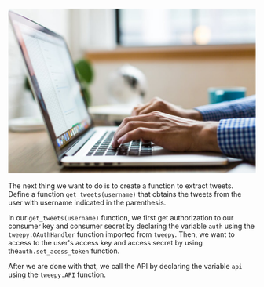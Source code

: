<!--title={Obtaining Tweet Data}-->

![Person Using Macbook](./2_img.jpeg)

The next thing we want to do is to create a function to extract tweets. Define a function `get_tweets(username)` that obtains the tweets from the user with username indicated in the parenthesis.

In our `get_tweets(username)` function, we first get authorization to our consumer key and consumer secret by declaring the variable `auth` using the `tweepy.OAuthHandler` function imported from `tweepy`. Then, we want to access to the user's access key and access secret by using  the`auth.set_acess_token` function.

After we are done with that, we call the API by declaring the variable `api` using the `tweepy.API` function.

